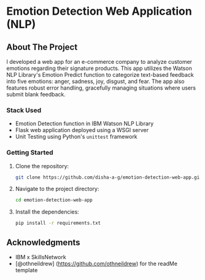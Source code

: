 # Emotion Detection Web Application (NLP) 


## About The Project

I developed a web app for an e-commerce company to analyze customer emotions regarding their signature products. This app utilizes the Watson NLP Library's Emotion Predict function to categorize text-based feedback into five emotions: anger, sadness, joy, disgust, and fear. The app also features robust error handling, gracefully managing situations where users submit blank feedback.


### Stack Used 

* Emotion Detection function in IBM Watson NLP Library
* Flask web application deployed using a WSGI server
* Unit Testing using Python's `unittest` framework


### Getting Started

1. Clone the repository:

    ```bash
    git clone https://github.com/disha-a-g/emotion-detection-web-app.git
    ```

2. Navigate to the project directory:

    ```bash
    cd emotion-detection-web-app
    ```

3. Install the dependencies:

    ```bash
    pip install -r requirements.txt
    ```
## Acknowledgments

* IBM x SkillsNetwork
* [@othneildrew] (https://github.com/othneildrew) for the readMe template 
